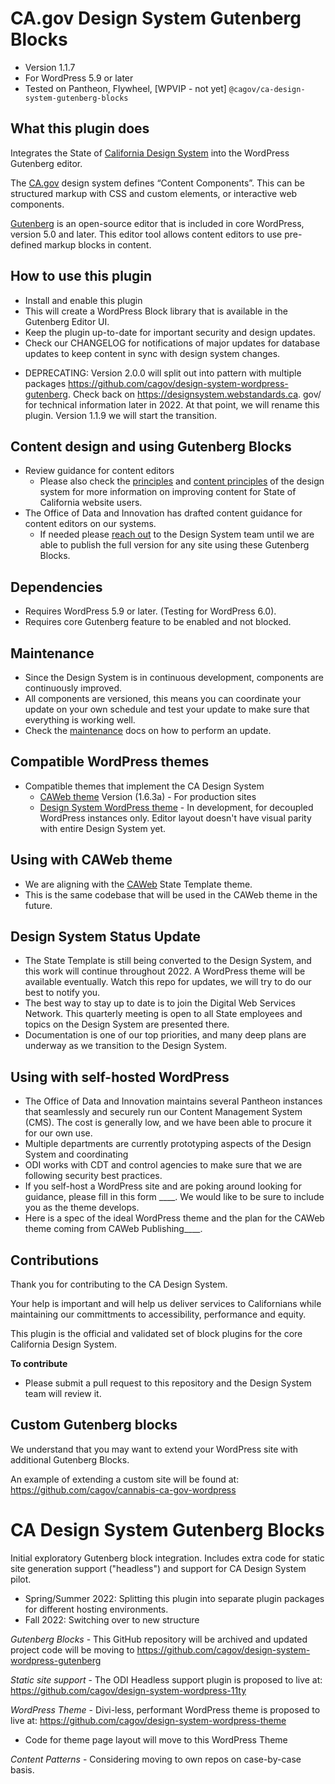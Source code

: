 # CA.gov Design System Gutenberg Blocks

- Version 1.1.7
- For WordPress 5.9 or later
- Tested on Pantheon, Flywheel, [WPVIP - not yet]
`@cagov/ca-design-system-gutenberg-blocks`

## What this plugin does
Integrates the State of [California Design System](https://designsystem.webstandards.ca.gov) into the WordPress Gutenberg editor.

The [CA.gov](http://CA.gov) design system defines “Content Components”. 
This can be structured markup with CSS and custom elements, or interactive web components.

[Gutenberg](https://wordpress.org/gutenberg/) is an open-source editor that is included in core WordPress, version 5.0 and later. 
This editor tool allows content editors to use pre-defined markup blocks in content. 


## How to use this plugin

- Install and enable this plugin
- This will create a WordPress Block library that is available in the Gutenberg Editor UI.
- Keep the plugin up-to-date for important security and design updates.
- Check our CHANGELOG for notifications of major updates for database updates to keep content in sync with design system changes.

* DEPRECATING: Version 2.0.0 will split out into pattern with multiple packages https://github.com/cagov/design-system-wordpress-gutenberg. Check back on https://designsystem.webstandards.ca. gov/ for technical information later in 2022. At that point, we will rename this plugin. Version 1.1.9 we will start the transition.

## Content design and using Gutenberg Blocks

- Review guidance for content editors
    - Please also check the [principles](https://designsystem.webstandards.ca.gov/principles/) and [content principles](https://designsystem.webstandards.ca.gov/style/content/) of the design system for more information on improving content for State of California website users.
- The Office of Data and Innovation has drafted content guidance for content editors on our systems. 
    - If needed please [reach out](https://designsystem.webstandards.ca.gov/contact-us/) to the Design System team until we are able to publish the full version for any site using these Gutenberg Blocks.

## Dependencies
- Requires WordPress 5.9 or later. (Testing for WordPress 6.0).
- Requires core Gutenberg feature to be enabled and not blocked.

## Maintenance
- Since the Design System is in continuous development, components are continuously improved.
- All components are versioned, this means you can coordinate your update on your own schedule and test your update to make sure that everything is working well.
- Check the [maintenance](./MAINTENANCE.md) docs on how to perform an update.

## Compatible WordPress themes
- Compatible themes that implement the CA Design System
    - [CAWeb theme](https://github.com/CA-CODE-Works/CAWeb) Version (1.6.3a) - For production sites
    - [Design System WordPress theme](https://github.com/cagov/design-system-wordpress-theme) - In development, for decoupled WordPress instances only. Editor layout doesn't have visual parity with entire Design System yet.

## Using with CAWeb theme
- We are aligning with the [CAWeb](https://github.com/CA-CODE-Works/CAWeb) State Template theme.
- This is the same codebase that will be used in the CAWeb theme in the future.

## Design System Status Update
- The State Template is still being converted to the Design System, and this work will continue throughout 2022. A WordPress theme will be available eventually. Watch this repo for updates, we will try to do our best to notify you. 
- The best way to stay up to date is to join the Digital Web Services Network. This quarterly meeting is open to all State employees and topics on the Design System are presented there. 
- Documentation is one of our top priorities, and many deep plans are underway as we transition to the Design System.

## Using with self-hosted WordPress
- The Office of Data and Innovation maintains several Pantheon instances that seamlessly and securely run our Content Management System (CMS). The cost is generally low, and we have been able to procure it for our own use. 
- Multiple departments are currently prototyping aspects of the Design System and coordinating
- ODI works with CDT and control agencies to make sure that we are following security best practices.
- If you self-host a WordPress site and are poking around looking for guidance, please fill in this form ____. We would like to be sure to include you as the theme develops.
- Here is a spec of the ideal WordPress theme and the plan for the CAWeb theme coming from CAWeb Publishing____.


## Contributions
Thank you for contributing to the CA Design System. 

Your help is important and will help us deliver services to Californians while maintaining our committments to accessibility, performance and equity. 

This plugin is the official and validated set of block plugins for the core California Design System.

**To contribute**
* Please submit a pull request to this repository and the Design System team will review it.


## Custom Gutenberg blocks
We understand that you may want to extend your WordPress site with additional Gutenberg Blocks.

An example of extending a custom site will be found at: https://github.com/cagov/cannabis-ca-gov-wordpress















# CA Design System Gutenberg Blocks
Initial exploratory Gutenberg block integration. 
Includes extra code for static site generation support ("headless") and support for CA Design System pilot.

- Spring/Summer 2022: Splitting this plugin into separate plugin packages for different hosting environments.
- Fall 2022: Switching over to new structure

*Gutenberg Blocks* - This GitHub repository will be archived and updated project code will be moving to 
https://github.com/cagov/design-system-wordpress-gutenberg

*Static site support* - The ODI Headless support plugin is proposed to live at: https://github.com/cagov/design-system-wordpress-11ty

*WordPress Theme* - Divi-less, performant WordPress theme is proposed to live at: https://github.com/cagov/design-system-wordpress-theme
* Code for theme page layout will move to this WordPress Theme

*Content Patterns* - Considering moving to own repos on case-by-case basis.
